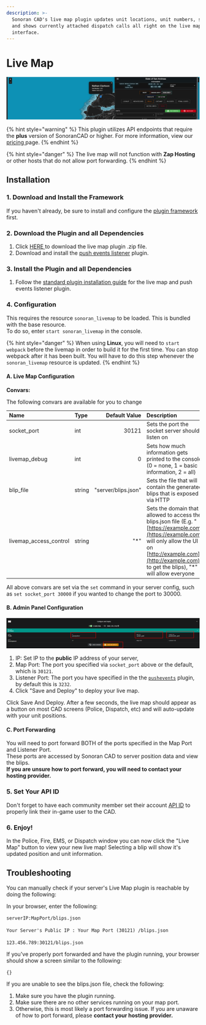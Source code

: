 ```yaml
---
description: >-
  Sonoran CAD's live map plugin updates unit locations, unit numbers, statuses,
  and shows currently attached dispatch calls all right on the live map
  interface.
---
```


# Live Map

![Sonoran CAD&apos;s Custom Integrated Live Map System](../../../.gitbook/assets/live_map.png)

{% hint style="warning" %}
This plugin utilizes API endpoints that require the **plus** version of SonoranCAD or higher. For more information, view our [pricing ](../../../pricing/faq/)page.
{% endhint %}

{% hint style="danger" %}
The live map will not function with **Zap Hosting** or other hosts that do not allow port forwarding.
{% endhint %}

## Installation

### 1. Download and Install the Framework

If you haven't already, be sure to install and configure the [plugin framework](../framework-installation.md) first.

### 2. Download the Plugin and all Dependencies

1. Click [HERE ](https://github.com/Sonoran-Software/sonoran_livemap/releases)to download the live map plugin .zip file.
2. Download and install the [push events listener](push-events.md) plugin.

### 3. Install the Plugin and all Dependencies

1. Follow the [standard plugin installation guide](../plugin-installation.md) for the live map and push events listener plugin.

### 4. Configuration

This requires the resource `sonoran_livemap` to be loaded. This is bundled with the base resource.  
To do so, enter `start sonoran_livemap` in the console.

{% hint style="danger" %}
When using **Linux**, you will need to `start webpack` before the livemap in order to build it for the first time. You can stop webpack after it has been built. You will have to do this step whenever the `sonoran_livemap` resource is updated.
{% endhint %}

#### A. Live Map Configuration

**Convars:**

The following convars are available for you to change

| Name | Type | Default Value | Description |
| :--- | :--- | ---: | :--- |
| socket\_port | int | 30121 | Sets the port the socket server should listen on |
| livemap\_debug | int | 0 | Sets how much information gets printed to the console \(0 = none, 1 = basic information, 2 = all\) |
| blip\_file | string | "server/blips.json" | Sets the file that will contain the generated blips that is exposed via HTTP |
| livemap\_access\_control | string | "\*" | Sets the domain that is allowed to access the blips.json file \(E.g. "[https://example.com](https://example.com)" will only allow the UI on [http://example.com](http://example.com) to get the blips\), "\*" will allow everyone |

All above convars are set via the `set` command in your server config, such as `set socket_port 30000` if you wanted to change the port to 30000.

#### B. Admin Panel Configuration

![](../../../.gitbook/assets/livemap_config.png)

1. IP: Set IP to the **public** IP address of your server, 
2. Map Port: The port you specified via `socket_port` above or the default, which is `30121`.
3. Listener Port: The port you have specified in the the [`pushevents`](../../../sonoran-cad/api-integration/push-events/) plugin, by default this is `3232`.
4. Click "Save and Deploy" to deploy your live map.

Click Save And Deploy. After a few seconds, the live map should appear as a button on most CAD screens \(Police, Dispatch, etc\) and will auto-update with your unit positions.

#### C. Port Forwarding

You will need to port forward BOTH of the ports specified in the Map Port and Listener Port.  
These ports are accessed by Sonoran CAD to server position data and view the blips.  
**If you are unsure how to port forward, you will need to contact your hosting provider.**

### **5**. Set Your API ID

Don't forget to have each community member set their account [API ID](../../../sonoran-cad/api-integration/getting-started/setting-your-api-id.md) to properly link their in-game user to the CAD.

### **6. Enjoy!**

In the Police, Fire, EMS, or Dispatch window you can now click the "Live Map" button to view your new live map! Selecting a blip will show it's updated position and unit information.

## Troubleshooting

You can manually check if your server's Live Map plugin is reachable by doing the following:

In your browser, enter the following:

```text
serverIP:MapPort/blips.json

Your Server's Public IP : Your Map Port (30121) /blips.json

123.456.789:30121/blips.json
```

If you've properly port forwarded and have the plugin running, your browser should show a screen similar to the following:

```text
{}
```

If you are unable to see the blips.json file, check the following:

1. Make sure you have the plugin running.
2. Make sure there are no other services running on your map port.
3. Otherwise, this is most likely a port forwarding issue. If you are unaware of how to port forward, please **contact your hosting provider.**

